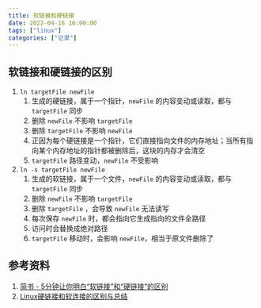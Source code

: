 ```yaml
---
title: 软链接和硬链接
date: 2022-04-16 16:00:00
tags: ["linux"]
categories: ["记录"]
---
```


## 软链接和硬链接的区别

1. `ln targetFile newFile`
   1. 生成的硬链接，属于一个指针，`newFile` 的内容变动或读取，都与 `targetFile` 同步
   2. 删除 `newFile` 不影响 `targetFile`
   3. 删除 `targetFile` 不影响 `newFile`
   4. 正因为每个硬链接是一个指针，它们直接指向文件的内存地址；当所有指向某个内存地址的指针都被删除后，这块的内存才会清空
   5. `targetFile` 路径变动，`newFile` 不受影响
2. `ln -s targetFile newFile`
   1. 生成的软链接，属于一个文件，`newFile` 的内容变动或读取，都与 `targetFile` 同步
   2. 删除 `newFile` 不影响 `targetFile`
   3. 删除 `targetFile` ，会导致 `newFile` 无法读写
   4. 每次保存 `newFile` 时，都会指向它生成指向的文件全路径
   5. 访问时会替换成绝对路径
   6. `targetFile` 移动时，会影响 `newFile`，相当于原文件删除了



## 参考资料

1. [简书 - 5分钟让你明白“软链接”和“硬链接”的区别](https://www.jianshu.com/p/dde6a01c4094)
2. [Linux硬链接和软连接的区别与总结](https://xzchsia.github.io/2020/03/05/linux-hard-soft-link/#:~:text=%E7%A1%AC%E9%93%BE%E6%8E%A5%E5%92%8C%E8%BD%AF%E9%93%BE%E6%8E%A5%E7%9A%84%E5%8C%BA%E5%88%AB&text=%E5%AE%9E%E9%99%85%E4%B8%8A%EF%BC%8C%E7%A1%AC%E9%93%BE%E6%8E%A5%E5%92%8C,%E7%9A%84%E6%96%87%E4%BB%B6%E5%88%9B%E5%BB%BA%E8%BD%AF%E8%BF%9E%E6%8E%A5%E3%80%82)